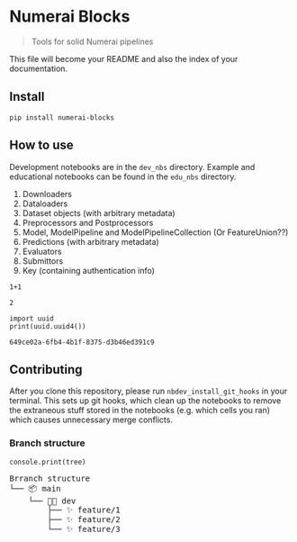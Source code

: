 # Numerai Blocks
> Tools for solid Numerai pipelines


This file will become your README and also the index of your documentation.

## Install

`pip install numerai-blocks`

## How to use

Development notebooks are in the `dev_nbs` directory. Example and educational notebooks can be found in the `edu_nbs` directory.

1. Downloaders
2. Dataloaders
3. Dataset objects (with arbitrary metadata)
4. Preprocessors and Postprocessors
5. Model, ModelPipeline and ModelPipelineCollection (Or FeatureUnion??)
6. Predictions (with arbitrary metadata)
7. Evaluators
8. Submittors
9. Key (containing authentication info)

```
1+1
```




    2



```
import uuid
print(uuid.uuid4())
```

    649ce02a-6fb4-4b1f-8375-d3b46ed391c9


## Contributing

After you clone this repository, please run `nbdev_install_git_hooks` in your terminal. This sets up git hooks, which clean up the notebooks to remove the extraneous stuff stored in the notebooks (e.g. which cells you ran) which causes unnecessary merge conflicts.

### Branch structure


```
console.print(tree)
```


<pre style="white-space:pre;overflow-x:auto;line-height:normal;font-family:Menlo,'DejaVu Sans Mono',consolas,'Courier New',monospace">Brranch structure                                                                                   
<span style="color: #808080; text-decoration-color: #808080">┗━━ </span>📦 main                                                                                         
<span style="color: #808080; text-decoration-color: #808080">    ┗━━ </span>👨‍💻 dev                                                                                    
<span style="color: #808080; text-decoration-color: #808080">        ┣━━ </span>✨ feature/1                                                                            
<span style="color: #808080; text-decoration-color: #808080">        ┣━━ </span>✨ feature/2                                                                            
<span style="color: #808080; text-decoration-color: #808080">        ┗━━ </span>✨ feature/3                                                                            
</pre>


